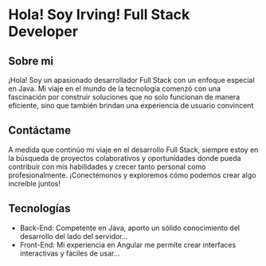 # Hola! Soy Irving! Full Stack Developer
## Sobre mi
¡Hola! Soy un apasionado desarrollador Full Stack con un enfoque especial en Java. Mi viaje en el mundo de la tecnología comenzó con una fascinación por construir soluciones que no solo funcionan de manera eficiente, sino que también brindan una experiencia de usuario convincent
## Contáctame
A medida que continúo mi viaje en el desarrollo Full Stack, siempre estoy en la búsqueda de proyectos colaborativos y oportunidades donde pueda contribuir con mis habilidades y crecer tanto personal como profesionalmente. ¡Conectémonos y exploremos cómo podemos crear algo increíble juntos!
## Tecnologías
- Back-End: Competente en Java, aporto un sólido conocimiento del desarrollo del lado del servidor...
- Front-End: Mi experiencia en Angular me permite crear interfaces interactivas y fáciles de usar...